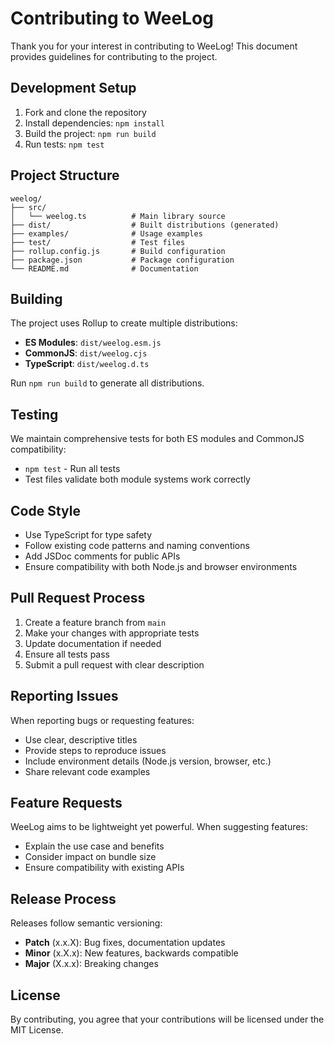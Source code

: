 # Contributing to WeeLog

Thank you for your interest in contributing to WeeLog! This document provides guidelines for contributing to the project.

## Development Setup

1. Fork and clone the repository
2. Install dependencies: `npm install`
3. Build the project: `npm run build`
4. Run tests: `npm test`

## Project Structure

```
weelog/
├── src/
│   └── weelog.ts          # Main library source
├── dist/                  # Built distributions (generated)
├── examples/              # Usage examples
├── test/                  # Test files
├── rollup.config.js       # Build configuration
├── package.json           # Package configuration
└── README.md              # Documentation
```

## Building

The project uses Rollup to create multiple distributions:

- **ES Modules**: `dist/weelog.esm.js`
- **CommonJS**: `dist/weelog.cjs`
- **TypeScript**: `dist/weelog.d.ts`

Run `npm run build` to generate all distributions.

## Testing

We maintain comprehensive tests for both ES modules and CommonJS compatibility:

- `npm test` - Run all tests
- Test files validate both module systems work correctly

## Code Style

- Use TypeScript for type safety
- Follow existing code patterns and naming conventions
- Add JSDoc comments for public APIs
- Ensure compatibility with both Node.js and browser environments

## Pull Request Process

1. Create a feature branch from `main`
2. Make your changes with appropriate tests
3. Update documentation if needed
4. Ensure all tests pass
5. Submit a pull request with clear description

## Reporting Issues

When reporting bugs or requesting features:

- Use clear, descriptive titles
- Provide steps to reproduce issues
- Include environment details (Node.js version, browser, etc.)
- Share relevant code examples

## Feature Requests

WeeLog aims to be lightweight yet powerful. When suggesting features:

- Explain the use case and benefits
- Consider impact on bundle size
- Ensure compatibility with existing APIs

## Release Process

Releases follow semantic versioning:

- **Patch** (x.x.X): Bug fixes, documentation updates
- **Minor** (x.X.x): New features, backwards compatible
- **Major** (X.x.x): Breaking changes

## License

By contributing, you agree that your contributions will be licensed under the MIT License.